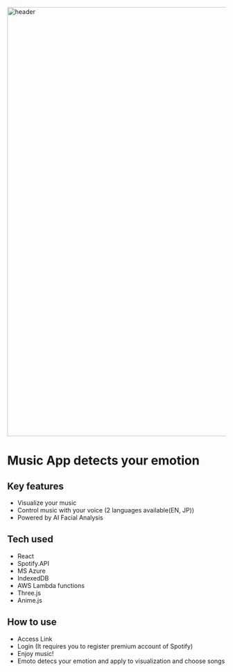 <img width="990" alt="header" src="https://user-images.githubusercontent.com/44974307/65474625-87c92a80-deb7-11e9-9889-d203aade2068.png">

<h1>Music App detects your emotion</h1>

## Key features
- Visualize your music
- Control music with your voice (2 languages available(EN, JP))
- Powered by AI Facial Analysis

## Tech used
- React
- Spotify.API
- MS Azure
- IndexedDB
- AWS Lambda functions
- Three.js
- Anime.js


## How to use

- Access Link
- Login (It requires you to register premium account of Spotify)
- Enjoy music!
- Emoto detecs your emotion and apply to visualization and choose songs
